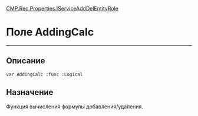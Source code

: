 ﻿---
Link: CMP.Rec.Properties.IServiceAddDelEntityRole.@AddingCalc
---

<!---  Навигация
[Имя проекта](#) :
-->
[CMP.Rec.Properties.IServiceAddDelEntityRole](Default)

# Поле AddingCalc
---

## Описание

    var AddingCalc :func :Logical

<!--
## Аргументы{#Args}

### Аргумент1

Описание аргумента 1
-->

## Назначение

Функция вычисления формулы добавления/удаления.

<!--
## Пример

    AddingCalc...
-->


